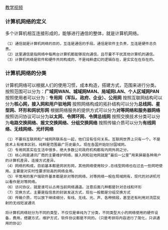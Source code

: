 [教学视频](https://www.bilibili.com/video/BV11L411J7Bx)
### 计算机网络的定义
                             
多个计算机相互连接形成的，能够进行通信的整体，就是计算机网络。
```
（1）通信就是计算机网络的目的，互连是通信的手段。通信是软件主负责，互连是硬件总负责。
（2）这里通信是指网络中每两台计算机都能够双向通信，且尽量不干扰其他计算机的通信。
（3）计算机网络是软件和硬件共同构成的，不是纯粹虚幻的逻辑存在，是实实在在存在的。
```



### 计算机网络的分类
计算机网络可以根据人们的使用习惯，成本构造，搭建方式，范围来进行分类。
按照范围可以分为：**广域网WAN、城域网MAN、局域网LAN、个人区域网PAN**
按照使用者可以分为：**专用网（军队、政府、企业）、公用网**
按照互联网结构可以分为**核心网，接入网和用户驻地网**
按照网络构成的拓扑结构可以分为**总线网、星型网、环形和网状形网**
根据网络服务的提供方式可以分为**对等网络和服务器网络**
按照访问协议可以分为**以太网、令牌环网、令牌总线网**
按照交换技术分类可以分为**电路交换网络、报文交换网络、分组交换网络**
按照传输介质可以分为**有线网络、无线网络、光纤网络**

```
（1）不要将互联网和广域网所联系在一起，他们没有任何关系。互联网世界上只有一个。不是技术上有根本区别，纯粹是范围最广历史最久。现在各国开始划分国域网。
（2）专用网其实在生活中很多，绝大多数公司政府机构都有内网外网之分。
（3）核心网是通讯厂商的主要维护网络，接入网和驻地网就是“最后一公里”用来屏蔽各种用户的计算机差异，连接方式差异。
（4）网络的构成，目前基本都是网状形网，其他网络使用较少.总线型网络也在过去一些网吧使用。主要是对实时性要求较高的网络会用。
（5）平常用的客户端软件基本都是非对等的网络，对等网络一般在局域网有，现代的对讲机可以看作是对等网络。
（6）访问协议，就是谁可以占用当前网络通道。注意后面几种都是针对总线和环形
（7）交换方式，主要是指信息的封装发送方式，现在一般都是分组交换方式
（8）传输介质，可以放下继续细分，有线、无线、光、声、各种频段，甚至还有利用对流层反射的无线短波通讯
```
```
将计算机网络划分为不同的类型，不仅仅是单纯为了分类，不同类型大小的网络使用的硬件设备，费用，搭建方式，维护方式，软件协议都是不同的。（只是考研将内容进行了简化，只讲通用的协议）
```
